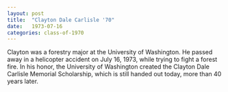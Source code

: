 ```yaml
---
layout: post
title:  "Clayton Dale Carlisle '70"
date:   1973-07-16
categories: class-of-1970
---
```

Clayton was a forestry major at the University of Washington. He passed away in a helicopter accident on July 16, 1973, while trying to fight a forest fire. In his honor, the University of Washington created the Clayton Dale Carlisle Memorial Scholarship, which is still handed out today, more than 40 years later.
